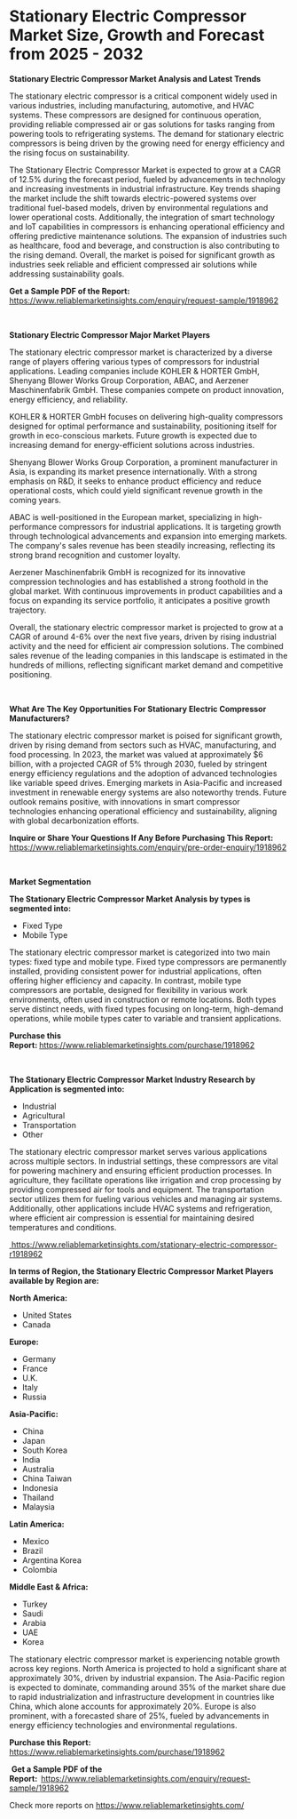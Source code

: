 <p><h1>Stationary Electric Compressor Market Size, Growth and Forecast from 2025 - 2032</h1></p><p><strong>Stationary Electric Compressor Market Analysis and Latest Trends</strong></p>
<p><p>The stationary electric compressor is a critical component widely used in various industries, including manufacturing, automotive, and HVAC systems. These compressors are designed for continuous operation, providing reliable compressed air or gas solutions for tasks ranging from powering tools to refrigerating systems. The demand for stationary electric compressors is being driven by the growing need for energy efficiency and the rising focus on sustainability.</p><p>The Stationary Electric Compressor Market is expected to grow at a CAGR of 12.5% during the forecast period, fueled by advancements in technology and increasing investments in industrial infrastructure. Key trends shaping the market include the shift towards electric-powered systems over traditional fuel-based models, driven by environmental regulations and lower operational costs. Additionally, the integration of smart technology and IoT capabilities in compressors is enhancing operational efficiency and offering predictive maintenance solutions. The expansion of industries such as healthcare, food and beverage, and construction is also contributing to the rising demand. Overall, the market is poised for significant growth as industries seek reliable and efficient compressed air solutions while addressing sustainability goals.</p></p>
<p><strong>Get a Sample PDF of the Report:&nbsp;</strong> <a href="https://www.reliablemarketinsights.com/enquiry/request-sample/1918962?utm_campaign=3577&utm_medium=2&utm_source=Github&utm_content=ia&utm_term=28032025&utm_id=stationary-electric-compressor">https://www.reliablemarketinsights.com/enquiry/request-sample/1918962</a></p>
<p>&nbsp;</p>
<p><strong>Stationary Electric Compressor Major Market Players</strong></p>
<p><p>The stationary electric compressor market is characterized by a diverse range of players offering various types of compressors for industrial applications. Leading companies include KOHLER & HORTER GmbH, Shenyang Blower Works Group Corporation, ABAC, and Aerzener Maschinenfabrik GmbH. These companies compete on product innovation, energy efficiency, and reliability.</p><p>KOHLER & HORTER GmbH focuses on delivering high-quality compressors designed for optimal performance and sustainability, positioning itself for growth in eco-conscious markets. Future growth is expected due to increasing demand for energy-efficient solutions across industries.</p><p>Shenyang Blower Works Group Corporation, a prominent manufacturer in Asia, is expanding its market presence internationally. With a strong emphasis on R&D, it seeks to enhance product efficiency and reduce operational costs, which could yield significant revenue growth in the coming years.</p><p>ABAC is well-positioned in the European market, specializing in high-performance compressors for industrial applications. It is targeting growth through technological advancements and expansion into emerging markets. The company's sales revenue has been steadily increasing, reflecting its strong brand recognition and customer loyalty.</p><p>Aerzener Maschinenfabrik GmbH is recognized for its innovative compression technologies and has established a strong foothold in the global market. With continuous improvements in product capabilities and a focus on expanding its service portfolio, it anticipates a positive growth trajectory.</p><p>Overall, the stationary electric compressor market is projected to grow at a CAGR of around 4-6% over the next five years, driven by rising industrial activity and the need for efficient air compression solutions. The combined sales revenue of the leading companies in this landscape is estimated in the hundreds of millions, reflecting significant market demand and competitive positioning.</p></p>
<p>&nbsp;</p>
<p><strong>What Are The Key Opportunities For Stationary Electric Compressor Manufacturers?</strong></p>
<p><p>The stationary electric compressor market is poised for significant growth, driven by rising demand from sectors such as HVAC, manufacturing, and food processing. In 2023, the market was valued at approximately $6 billion, with a projected CAGR of 5% through 2030, fueled by stringent energy efficiency regulations and the adoption of advanced technologies like variable speed drives. Emerging markets in Asia-Pacific and increased investment in renewable energy systems are also noteworthy trends. Future outlook remains positive, with innovations in smart compressor technologies enhancing operational efficiency and sustainability, aligning with global decarbonization efforts.</p></p>
<p><strong>Inquire or Share Your Questions If Any Before Purchasing This Report:</strong> <a href="https://www.reliablemarketinsights.com/enquiry/pre-order-enquiry/1918962?utm_campaign=3577&utm_medium=2&utm_source=Github&utm_content=ia&utm_term=28032025&utm_id=stationary-electric-compressor">https://www.reliablemarketinsights.com/enquiry/pre-order-enquiry/1918962</a></p>
<p>&nbsp;</p>
<p><strong>Market Segmentation</strong></p>
<p><strong>The Stationary Electric Compressor Market Analysis by types is segmented into:</strong></p>
<p><ul><li>Fixed Type</li><li>Mobile Type</li></ul></p>
<p><p>The stationary electric compressor market is categorized into two main types: fixed type and mobile type. Fixed type compressors are permanently installed, providing consistent power for industrial applications, often offering higher efficiency and capacity. In contrast, mobile type compressors are portable, designed for flexibility in various work environments, often used in construction or remote locations. Both types serve distinct needs, with fixed types focusing on long-term, high-demand operations, while mobile types cater to variable and transient applications.</p></p>
<p><strong>Purchase this Report:&nbsp;</strong><a href="https://www.reliablemarketinsights.com/purchase/1918962?utm_campaign=3577&utm_medium=2&utm_source=Github&utm_content=ia&utm_term=28032025&utm_id=stationary-electric-compressor">https://www.reliablemarketinsights.com/purchase/1918962</a></p>
<p>&nbsp;</p>
<p><strong>The Stationary Electric Compressor Market Industry Research by Application is segmented into:</strong></p>
<p><ul><li>Industrial</li><li>Agricultural</li><li>Transportation</li><li>Other</li></ul></p>
<p><p>The stationary electric compressor market serves various applications across multiple sectors. In industrial settings, these compressors are vital for powering machinery and ensuring efficient production processes. In agriculture, they facilitate operations like irrigation and crop processing by providing compressed air for tools and equipment. The transportation sector utilizes them for fueling various vehicles and managing air systems. Additionally, other applications include HVAC systems and refrigeration, where efficient air compression is essential for maintaining desired temperatures and conditions.</p></p>
<p><a href="https://www.reliablemarketinsights.com/stationary-electric-compressor-r1918962?utm_campaign=3577&utm_medium=2&utm_source=Github&utm_content=ia&utm_term=28032025&utm_id=stationary-electric-compressor">&nbsp;https://www.reliablemarketinsights.com/stationary-electric-compressor-r1918962</a></p>
<p><strong>In terms of Region, the Stationary Electric Compressor Market Players available by Region are:</strong></p>
<p>
    <p> <strong> North America: </strong>
        <ul>
            <li>United States</li>
            <li>Canada</li>
        </ul>
        </p> 
    <p> <strong> Europe: </strong>
        <ul>
            <li>Germany</li>
            <li>France</li>
            <li>U.K.</li>
            <li>Italy</li>
            <li>Russia</li>
        </ul>
        </p> 
    <p> <strong> Asia-Pacific: </strong>
        <ul>
            <li>China</li>
            <li>Japan</li>
            <li>South Korea</li>
            <li>India</li>
            <li>Australia</li>
            <li>China Taiwan</li>
            <li>Indonesia</li>
            <li>Thailand</li>
            <li>Malaysia</li>
        </ul>
        </p> 
    <p> <strong> Latin America: </strong>
        <ul>
            <li>Mexico</li>
            <li>Brazil</li>
            <li>Argentina Korea</li>
            <li>Colombia</li>
        </ul>
        </p> 
    <p> <strong> Middle East & Africa: </strong>
        <ul>
            <li>Turkey</li>
            <li>Saudi</li>
            <li>Arabia</li>
            <li>UAE</li>
            <li>Korea</li>
        </ul>
    </p>
    </p>
<p><p>The stationary electric compressor market is experiencing notable growth across key regions. North America is projected to hold a significant share at approximately 30%, driven by industrial expansion. The Asia-Pacific region is expected to dominate, commanding around 35% of the market share due to rapid industrialization and infrastructure development in countries like China, which alone accounts for approximately 20%. Europe is also prominent, with a forecasted share of 25%, fueled by advancements in energy efficiency technologies and environmental regulations.</p></p>
<p><strong>Purchase this Report: </strong><a href="https://www.reliablemarketinsights.com/purchase/1918962?utm_campaign=3577&utm_medium=2&utm_source=Github&utm_content=ia&utm_term=28032025&utm_id=stationary-electric-compressor">https://www.reliablemarketinsights.com/purchase/1918962</a></p>
<p>&nbsp;<strong>Get a Sample PDF of the Report:&nbsp;&nbsp;</strong><a href="https://www.reliablemarketinsights.com/enquiry/request-sample/1918962?utm_campaign=3577&utm_medium=2&utm_source=Github&utm_content=ia&utm_term=28032025&utm_id=stationary-electric-compressor">https://www.reliablemarketinsights.com/enquiry/request-sample/1918962</a></p>
<p><strong></strong></p>
<p>Check more reports on <a href="https://www.reliablemarketinsights.com/?utm_campaign=3577&utm_medium=2&utm_source=Github&utm_content=ia&utm_term=28032025&utm_id=stationary-electric-compressor">https://www.reliablemarketinsights.com/</a></p>